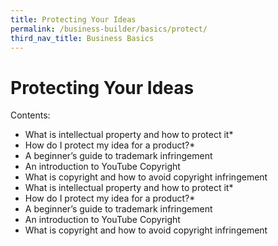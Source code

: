 ```yaml
---
title: Protecting Your Ideas
permalink: /business-builder/basics/protect/
third_nav_title: Business Basics
---
```

# Protecting Your Ideas

Contents:
* What is intellectual property and how to protect it*
* How do I protect my idea for a product?* 
* A beginner’s guide to trademark infringement 
* An introduction to YouTube Copyright 
* What is copyright and how to avoid copyright infringement
* What is intellectual property and how to protect it*
* How do I protect my idea for a product?* 
* A beginner’s guide to trademark infringement 
* An introduction to YouTube Copyright 
* What is copyright and how to avoid copyright infringement
